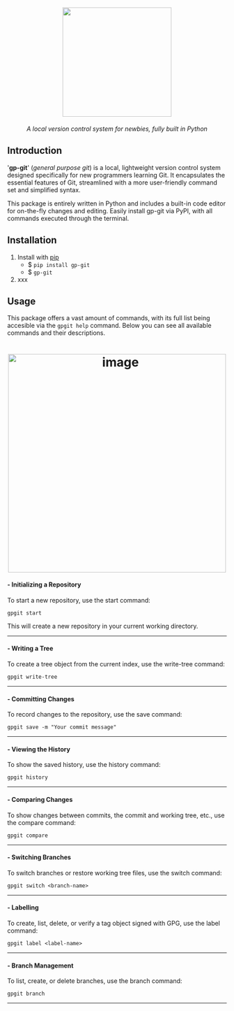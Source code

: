 <h1 align="center">
  <img src="https://github.com/user-attachments/assets/e26fac92-5d9e-4be4-8dc3-349f295cbd9b" width=250>
</h1>

<p align="center">
  <i align="center"> A local version control system for newbies, fully built in Python </i>
</p> 

## Introduction

'<b>gp-git</b>' (<i>general purpose git</i>) is a local, lightweight version control system designed specifically for new programmers learning Git. It encapsulates the essential features of Git, streamlined with a more user-friendly command set and simplified syntax. 

This package is entirely written in Python and includes a built-in code editor for on-the-fly changes and editing. Easily install gp-git via PyPI, with all commands executed through the terminal.

## Installation

1. Install with [pip](xxxx)
   + $ `pip install gp-git`
   + $ `gp-git`
2. xxx


## Usage

This package offers a vast amount of commands, with its full list being accesible via the `gpgit help` command. Below you can see all available commands and their descriptions.
<h1 align="center">
  <img width="500" alt="image" align="center" src="https://github.com/user-attachments/assets/5ffeb935-9198-402f-88e2-240332c7fe7a">
</h1>

#### - Initializing a Repository
To start a new repository, use the start command:
```
gpgit start
```
This will create a new repository in your current working directory.

----
#### - Writing a Tree
To create a tree object from the current index, use the write-tree command:
```
gpgit write-tree
```
----
#### - Committing Changes
To record changes to the repository, use the save command:
```
gpgit save -m "Your commit message"
```
----
#### - Viewing the History
To show the saved history, use the history command:
```
gpgit history
```
----
#### - Comparing Changes
To show changes between commits, the commit and working tree, etc., use the compare command:
```
gpgit compare
```
----
#### - Switching Branches
To switch branches or restore working tree files, use the switch command:
```
gpgit switch <branch-name>
```
----
#### - Labelling
To create, list, delete, or verify a tag object signed with GPG, use the label command:
```
gpgit label <label-name>
```
----
#### - Branch Management
To list, create, or delete branches, use the branch command:
```
gpgit branch
```
---- 
